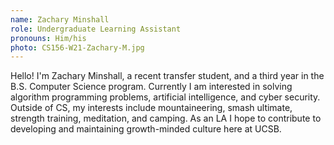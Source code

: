 ```yaml
---
name: Zachary Minshall
role: Undergraduate Learning Assistant
pronouns: Him/his
photo: CS156-W21-Zachary-M.jpg
---
```


Hello! I'm Zachary Minshall, a recent transfer student, and a third year in the B.S. Computer Science program.
Currently I am interested in solving algorithm programming problems, artificial intelligence, and cyber security.
Outside of CS, my interests include mountaineering, smash ultimate, strength training, meditation, and camping. As
an LA I hope to contribute to developing and maintaining growth-minded culture here at UCSB. 
